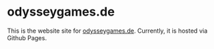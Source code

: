 # odysseygames.de


This is the website site for [odysseygames.de](https://odysseygames.de).
Currently, it is hosted via Github Pages.